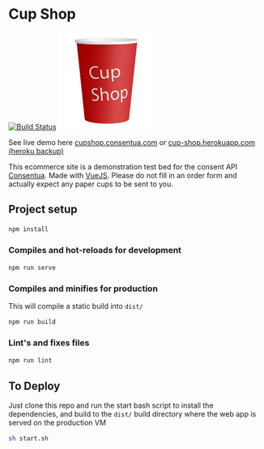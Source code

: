 # Cup Shop

[![Build Status](https://travis-ci.com/mrsideshowjack/cup-shop.svg?branch=master)](https://travis-ci.com/mrsideshowjack/cup-shop)
![logo](/public/img/icons/cup-shop-logo-192x192.png)

See live demo here [cupshop.consentua.com](http://cupshop.consentua.com) or [cup-shop.herokuapp.com (heroku backup)](https://cup-shop.herokuapp.com/#/)

This ecommerce site is a demonstration test bed for the consent API [Consentua](https://consnetua.com). Made with [VueJS](https://vuejs.org). Please do not fill in an order form and actually expect any paper cups to be sent to you.

## Project setup

```bash
npm install
```

### Compiles and hot-reloads for development

```bash
npm run serve
```

### Compiles and minifies for production

This will compile a static build into `dist/`

```bash
npm run build
```

### Lint's and fixes files

```bash
npm run lint
```

## To Deploy

Just clone this repo and run the start bash script to install the dependencies, and build to the `dist/` build directory where the web app is served on the production VM

```bash
sh start.sh
```
